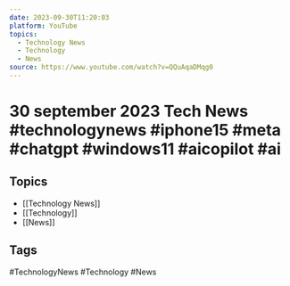 ```yaml
---
date: 2023-09-30T11:20:03
platform: YouTube
topics:
  - Technology News
  - Technology
  - News
source: https://www.youtube.com/watch?v=QQuAqaDMqg0
---
```

# 30 september 2023 Tech News #technologynews #iphone15 #meta #chatgpt #windows11 #aicopilot #ai

## Topics
- [[Technology News]]
- [[Technology]]
- [[News]]

## Tags
#TechnologyNews #Technology #News